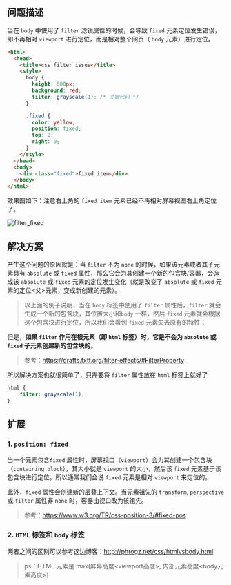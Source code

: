 ## 问题描述

当在 `body` 中使用了 `filter` 滤镜属性的时候，会导致 `fixed` 元素定位发生错误，即不再相对 `viewport` 进行定位，而是相对整个网页（ `body` 元素）进行定位。

```html
<html>
  <head>
    <title>css filter issue</title>
    <style>
      body {
        height: 600px;
        background: red;
        filter: grayscale(1); /* 关键代码 */
      }

      .fixed {
        color: yellow;
        position: fixed;
        top: 0;
        right: 0;
      }
    </style>
  </head>
  <body>
    <div class="fixed">fixed item</div>
  </body>
</html>
```

效果图如下：注意右上角的 `fixed item` 元素已经不再相对屏幕视图右上角定位了。

![filter_fixed](https://cdn.jsdelivr.net/gh/Huanqiang/imgBed/blog/filter_fixed.gif)

## 解决方案

产生这个问题的原因就是：当 `filter` 不为 `none` 的时候，如果该元素或者其子元素具有 `absolute` 或 `fixed` 属性，那么它会为其创建一个新的包含块/容器，会造成该  `absolute` 或 `fixed` 元素的定位发生变化（就是改变了 `absolute` 或 `fixed` 元素的定位<父>元素，变成新创建的元素）。

> 以上面的例子说明，当在 `body` 标签中使用了 `filter` 属性后，`filter` 就会生成一个新的包含块，其位置大小和`body` 一样，然后 `fixed` 元素就会根据这个包含块进行定位，所以我们会看到 `fixed` 元素失去原有的特性；

但是，**如果 `filter` 作用在根元素（即 `html` 标签）时，它是不会为 `absolute` 或 `fixed` 子元素创建新的包含块的**。

> 参考：https://drafts.fxtf.org/filter-effects/#FilterProperty

所以解决方案也就很简单了，只需要将 `filter` 属性放在 `html` 标签上就好了

```css
html {
	filter: grayscale(1);
}
```


## 扩展

### 1. `position: fixed`

当一个元素包含`fixed` 属性时，屏幕视口（`viewport`）会为其创建一个包含块（`containing block`），其大小就是 `viewport` 的大小，然后该 `fixed` 元素基于该包含块进行定位。所以通常我们会说 `fixed` 元素是相对 `viewport` 来定位的。

此外，`fixed` 属性会创建新的层叠上下文。当元素祖先的 `transform`, `perspective` 或 `filter` 属性非 `none` 时，容器由视口改为该祖先。

> 参考：https://www.w3.org/TR/css-position-3/#fixed-pos

### 2. `HTML` 标签和 `body` 标签

两者之间的区别可以参考这边博客：http://phrogz.net/css/htmlvsbody.html

> ps：HTML 元素是 max(屏幕高度<viewport高度>, 内部元素高度<body元素高度>)

